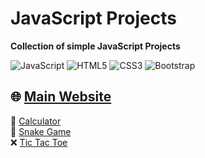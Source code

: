 # JavaScript Projects

<b>Collection of simple JavaScript Projects</b>

![JavaScript](https://img.shields.io/badge/-JavaScript-%23F7DF1C?style=flat-square&logo=javascript&logoColor=000000&labelColor=%23F7DF1C&color=%23FFCE5A)
![HTML5](https://img.shields.io/badge/-HTML5-%23E44D27?style=flat-square&logo=html5&logoColor=ffffff)
![CSS3](https://img.shields.io/badge/-CSS3-%231572B6?style=flat-square&logo=css3)
![Bootstrap](https://img.shields.io/badge/-Bootstrap-%231572B6?style=flat-square&logo=bootstrap&logoColor=ffffff)

## 🌐 <a href="https://xjqx.github.io/JavaScript-Projects/">Main Website</a>

🧮 <a href="https://github.com/xJQx/JavaScript-Projects/tree/main/Calculator">Calculator</a><br>
🐍 <a href="https://xjqx.github.io/JavaScript-Projects/Snake_Game/">Snake Game</a><br>
❌ <a href="https://github.com/xJQx/JavaScript-Projects/tree/main/TicTacToe">Tic Tac Toe</a><br>
